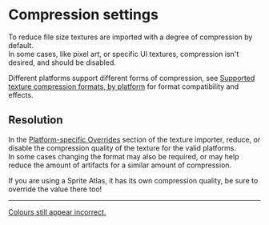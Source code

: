 # Compression settings

To reduce file size textures are imported with a degree of compression by default.  
In some cases, like pixel art, or specific UI textures, compression isn't desired, and should be disabled.

Different platforms support different forms of compression, see [Supported texture compression formats, by platform](https://docs.unity3d.com/Manual/class-TextureImporterOverride.html) for format compatibility and effects.

## Resolution
In the [Platform-specific Overrides](https://docs.unity3d.com/Manual/class-TextureImporter.html#platform) section of the texture importer, reduce, or disable the compression quality of the texture for the valid platforms.  
In some cases changing the format may also be required, or may help reduce the amount of artifacts for a similar amount of compression.  

If you are using a Sprite Atlas, it has its own compression quality, be sure to override the value there too!

---  

[Colours still appear incorrect.](Game%20View%20Zoom.md)
